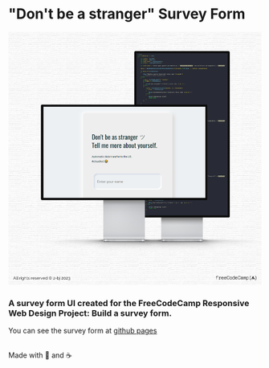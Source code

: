# "Don't be a stranger" Survey Form

![banner](https://github.com/z-bj/Dont-be-a-Stranger/blob/master/Dont_be_a_stronger_banner.png)

### A survey form UI created for the FreeCodeCamp Responsive Web Design Project: Build a survey form.<br/>
You can see the survey form at [github pages]()<br/><br/>

Made with 🎉 and ☕

